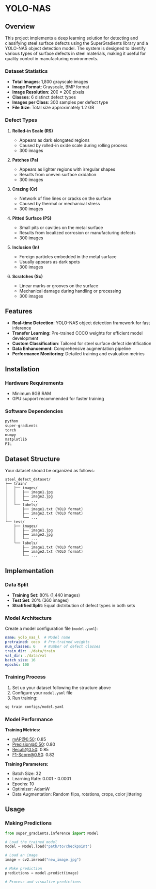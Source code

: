 # YOLO-NAS

## Overview
This project implements a deep learning solution for detecting and classifying steel surface defects using the SuperGradients library and a YOLO-NAS object detection model. The system is designed to identify various types of surface defects in steel materials, making it useful for quality control in manufacturing environments.

### Dataset Statistics
- **Total Images**: 1,800 grayscale images
- **Image Format**: Grayscale, BMP format
- **Image Resolution**: 200 × 200 pixels
- **Classes**: 6 distinct defect types
- **Images per Class**: 300 samples per defect type
- **File Size**: Total size approximately 1.2 GB

### Defect Types
1. **Rolled-in Scale (RS)**
   - Appears as dark elongated regions
   - Caused by rolled-in oxide scale during rolling process
   - 300 images

2. **Patches (Pa)**
   - Appears as lighter regions with irregular shapes
   - Results from uneven surface oxidation
   - 300 images

3. **Crazing (Cr)**
   - Network of fine lines or cracks on the surface
   - Caused by thermal or mechanical stress
   - 300 images

4. **Pitted Surface (PS)**
   - Small pits or cavities on the metal surface
   - Results from localized corrosion or manufacturing defects
   - 300 images

5. **Inclusion (In)**
   - Foreign particles embedded in the metal surface
   - Usually appears as dark spots
   - 300 images

6. **Scratches (Sc)**
   - Linear marks or grooves on the surface
   - Mechanical damage during handling or processing
   - 300 images

## Features
* **Real-time Detection**: YOLO-NAS object detection framework for fast inference
* **Transfer Learning**: Pre-trained COCO weights for efficient model development
* **Custom Classification**: Tailored for steel surface defect identification
* **Data Enhancement**: Comprehensive augmentation pipeline
* **Performance Monitoring**: Detailed training and evaluation metrics

## Installation

### Hardware Requirements
* Minimum 8GB RAM
* GPU support recommended for faster training

### Software Dependencies
```bash
python
super-gradients
torch
numpy
matplotlib
PIL
```

## Dataset Structure
Your dataset should be organized as follows:
```plaintext
steel_defect_dataset/
├── train/
│   ├── images/
│   │   ├── image1.jpg
│   │   ├── image2.jpg
│   │   └── ...
│   └── labels/
│       ├── image1.txt (YOLO format)
│       ├── image2.txt (YOLO format)
│       └── ...
└── test/
    ├── images/
    │   ├── image1.jpg
    │   ├── image2.jpg
    │   └── ...
    └── labels/
        ├── image1.txt (YOLO format)
        ├── image2.txt (YOLO format)
        └── ...
```

## Implementation

### Data Split
- **Training Set**: 80% (1,440 images)
- **Test Set**: 20% (360 images)
- **Stratified Split**: Equal distribution of defect types in both sets

### Model Architecture
Create a model configuration file (`model.yaml`):

```yaml
name: yolo_nas_l  # Model name
pretrained: coco  # Pre-trained weights
num_classes: 6    # Number of defect classes
train_dir: ./data/train
val_dir: ./data/val
batch_size: 16
epochs: 100
```

### Training Process
1. Set up your dataset following the structure above
2. Configure your `model.yaml` file
3. Run training:

```bash
sg train configs/model.yaml
```

### Model Performance
**Training Metrics:**
* mAP@0.50: 0.85 
* Precision@0.50: 0.80 
* Recall@0.50: 0.85 
* F1-Score@0.50: 0.82 

**Training Parameters:**
* Batch Size: 32
* Learning Rate: 0.001 - 0.0001
* Epochs: 10
* Optimizer: AdamW
* Data Augmentation: Random flips, rotations, crops, color jittering

## Usage

### Making Predictions
```python
from super_gradients.inference import Model

# Load the trained model
model = Model.load("path/to/checkpoint")

# Load an image
image = cv2.imread("new_image.jpg")

# Make prediction
predictions = model.predict(image)

# Process and visualize predictions
```




